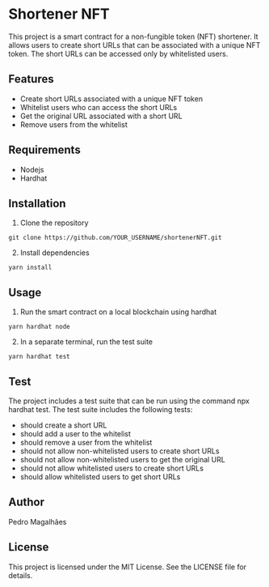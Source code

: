 # Shortener NFT

This project is a smart contract for a non-fungible token (NFT) shortener. It allows users to create short URLs that can be associated with a unique NFT token. The short URLs can be accessed only by whitelisted users.

## Features
- Create short URLs associated with a unique NFT token
- Whitelist users who can access the short URLs
- Get the original URL associated with a short URL
- Remove users from the whitelist

## Requirements
- Nodejs
- Hardhat

## Installation

1. Clone the repository

```shell
git clone https://github.com/YOUR_USERNAME/shortenerNFT.git
```

2. Install dependencies

```shell
yarn install
```

## Usage

1. Run the smart contract on a local blockchain using hardhat

```shell
yarn hardhat node
```

2. In a separate terminal, run the test suite

```shell
yarn hardhat test
```

## Test

The project includes a test suite that can be run using the command npx hardhat test. The test suite includes the following tests:

- should create a short URL
- should add a user to the whitelist
- should remove a user from the whitelist
- should not allow non-whitelisted users to create short URLs
- should not allow non-whitelisted users to get the original URL
- should not allow whitelisted users to create short URLs
- should allow whitelisted users to get short URLs

## Author
Pedro Magalhães

## License
This project is licensed under the MIT License. See the LICENSE file for details.
